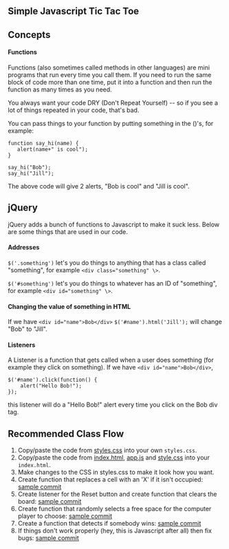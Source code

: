 ## Simple Javascript Tic Tac Toe

## Concepts
#### Functions
Functions (also sometimes called methods in other languages) are mini programs that run every time you call them. 
If you need to run the same block of code more than one time, put it into a function and then run the function as 
many times as you need. 

You always want your code DRY (Don't Repeat Yourself) -- so if you see a lot of things repeated
in your code, that's bad.

You can pass things to your function by putting something in the ()'s, for example:
```
function say_hi(name) {
   alert(name+" is cool");
}

say_hi("Bob");
say_hi("Jill");
```
The above code will give 2 alerts, "Bob is cool" and "Jill is cool".
 
## jQuery
jQuery adds a bunch of functions to Javascript to make it suck less. Below are some things that are used in our code.

#### Addresses
`$('.something')` let's you do things to anything that has a class called "something", for example `<div class="something" \>`.

`$('#something')` let's you do things to whatever has an ID of "something", for example `<div id="something" \>`.

#### Changing the value of something in HTML
If we have `<div id="name">Bob</div>`
`$('#name').html('Jill');` will change "Bob" to "Jill".


#### Listeners
A Listener is a function that gets called when a user does something (for example they click on something).
If we have `<div id="name">Bob</div>`, 
```
$('#name').click(function() {
    alert("Hello Bob!");
});
```
this listener will do a "Hello Bob!" alert every time you click on the Bob div tag. 

## Recommended Class Flow
1. Copy/paste the code from [styles.css](https://raw.githubusercontent.com/rogergraves/tictactoe/d136c276c8084ea0867f2b713e8af9c70d7630ef/app.js) into your own `styles.css`.
2. Copy/paste the code from [index.html](https://raw.githubusercontent.com/rogergraves/tictactoe/master/index.html), [app.js](https://raw.githubusercontent.com/rogergraves/tictactoe/d52fb7828ac90fae2a099d737c5782fecf46359f/app.js) and [style.css](https://raw.githubusercontent.com/rogergraves/tictactoe/master/style.css) into your `index.html`.
3. Make changes to the CSS in styles.css to make it look how you want.
4. Create function that replaces a cell with an 'X' if it isn't occupied: [sample commit](https://github.com/rogergraves/tictactoe/commit/b9932462f400e7bd832385378044ee1bc7e7e288)
5. Create listener for the Reset button and create function that clears the board: [sample commit](https://github.com/rogergraves/tictactoe/commit/0232de53571ad7ed98b90e7c7129b850022b7432)
6. Create function that randomly selects a free space for the computer player to choose: [sample commit](https://github.com/rogergraves/tictactoe/commit/2579a455463c43aed6337897c26f67fc57a2c42b)
7. Create a function that detects if somebody wins: [sample commit](https://github.com/rogergraves/tictactoe/commit/7ad7ac4df62ccab68727895039165c9972d2fdd3)
8. If things don't work properly (hey, this is Javascript after all) then fix bugs: [sample commit](https://github.com/rogergraves/tictactoe/commit/6ad7d6989e07cfaa1d52880e5be0c345536e5687)
